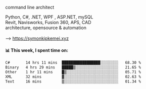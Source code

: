 command line architect

Python, C#, .NET, WPF , ASP.NET, mySQL <br>
Revit, Navisworks, Fusion 360, APS, CAD <br>
architecture, opensource & automation<br>
<br>
--> https://symonkipkemei.xyz

#### 📊 This week, I spent time on:
<!--START_SECTION:waka-->

```txt
C#       14 hrs 11 mins  █████████████████░░░░░░░░   68.30 %
Binary   4 hrs 29 mins   █████▒░░░░░░░░░░░░░░░░░░░   21.65 %
Other    1 hr 11 mins    █▒░░░░░░░░░░░░░░░░░░░░░░░   05.71 %
XML      32 mins         ▓░░░░░░░░░░░░░░░░░░░░░░░░   02.63 %
Text     16 mins         ▒░░░░░░░░░░░░░░░░░░░░░░░░   01.34 %
```

<!--END_SECTION:waka-->

